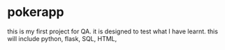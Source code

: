 # pokerapp
this is my first project for QA. it is designed to test what I have learnt. this will include python, flask, SQL, HTML, 
